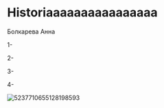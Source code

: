# Historiaaaaaaaaaaaaaaaa
Болкарева Анна

1-

2-

3-

4-

![5237710655128198593](https://github.com/user-attachments/assets/97469b14-14d4-4c6e-91f6-271f784c2390)

